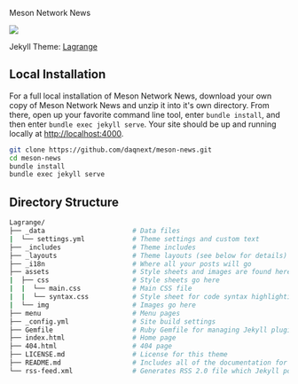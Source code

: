 Meson Network News

![](https://i.imgur.com/P5nvpud.png)

Jekyll Theme: [Lagrange](https://github.com/LeNPaul/Lagrange)

## Local Installation

For a full local installation of Meson Network News, download your own copy of Meson Network News and unzip it into it's own directory. From there, open up your favorite command line tool, enter `bundle install`, and then enter `bundle exec jekyll serve`. Your site should be up and running locally at [http://localhost:4000](http://localhost:4000).

```bash
git clone https://github.com/daqnext/meson-news.git
cd meson-news
bundle install
bundle exec jekyll serve
```

## Directory Structure

```bash
Lagrange/
├── _data                      # Data files
|  └── settings.yml            # Theme settings and custom text
├── _includes                  # Theme includes
├── _layouts                   # Theme layouts (see below for details)
├── _i18n                      # Where all your posts will go
├── assets                     # Style sheets and images are found here
|  ├── css                     # Style sheets go here
|  |  └── main.css             # Main CSS file
|  |  └── syntax.css           # Style sheet for code syntax highlighting
|  └── img                     # Images go here
├── menu                       # Menu pages
├── _config.yml                # Site build settings
├── Gemfile                    # Ruby Gemfile for managing Jekyll plugins
├── index.html                 # Home page
├── 404.html                   # 404 page
├── LICENSE.md                 # License for this theme
├── README.md                  # Includes all of the documentation for this theme
└── rss-feed.xml               # Generates RSS 2.0 file which Jekyll points to
```